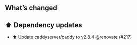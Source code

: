 ## What’s changed

## ⬆️ Dependency updates

- ⬆️ Update caddyserver/caddy to v2.8.4 @renovate (#217)
